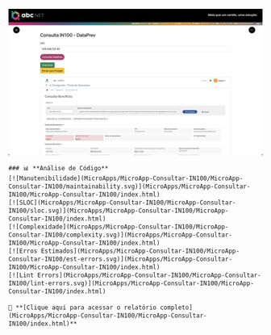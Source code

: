 ![MicroApp-Consultar-IN100](MicroApp-Consultar-IN100.jpg)


    ### 📊 **Análise de Código**
    [![Manutenibilidade](MicroApps/MicroApp-Consultar-IN100/MicroApp-Consultar-IN100/maintainability.svg)](MicroApps/MicroApp-Consultar-IN100/MicroApp-Consultar-IN100/index.html)
    [![SLOC](MicroApps/MicroApp-Consultar-IN100/MicroApp-Consultar-IN100/sloc.svg)](MicroApps/MicroApp-Consultar-IN100/MicroApp-Consultar-IN100/index.html)
    [![Complexidade](MicroApps/MicroApp-Consultar-IN100/MicroApp-Consultar-IN100/complexity.svg)](MicroApps/MicroApp-Consultar-IN100/MicroApp-Consultar-IN100/index.html)
    [![Erros Estimados](MicroApps/MicroApp-Consultar-IN100/MicroApp-Consultar-IN100/est-errors.svg)](MicroApps/MicroApp-Consultar-IN100/MicroApp-Consultar-IN100/index.html)
    [![Lint Errors](MicroApps/MicroApp-Consultar-IN100/MicroApp-Consultar-IN100/lint-errors.svg)](MicroApps/MicroApp-Consultar-IN100/MicroApp-Consultar-IN100/index.html)
    
    🔗 **[Clique aqui para acessar o relatório completo](MicroApps/MicroApp-Consultar-IN100/MicroApp-Consultar-IN100/index.html)**
    
